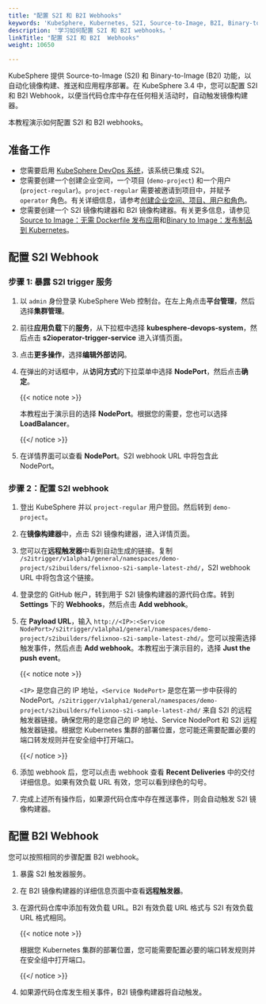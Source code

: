 ```yaml
---
title: "配置 S2I 和 B2I Webhooks"
keywords: 'KubeSphere, Kubernetes, S2I, Source-to-Image, B2I, Binary-to-Image, Webhook'
description: '学习如何配置 S2I 和 B2I webhooks。'
linkTitle: "配置 S2I 和 B2I  Webhooks"
weight: 10650

---
```


KubeSphere 提供 Source-to-Image (S2I) 和 Binary-to-Image (B2I) 功能，以自动化镜像构建、推送和应用程序部署。在 KubeSphere 3.4 中，您可以配置 S2I 和 B2I Webhook，以便当代码仓库中存在任何相关活动时，自动触发镜像构建器。

本教程演示如何配置 S2I 和 B2I webhooks。

## 准备工作

- 您需要启用 [KubeSphere DevOps 系统](../../../pluggable-components/devops/)，该系统已集成 S2I。
- 您需要创建一个创建企业空间，一个项目 (`demo-project`) 和一个用户 (`project-regular`)。`project-regular` 需要被邀请到项目中，并赋予 `operator` 角色。有关详细信息，请参考[创建企业空间、项目、用户和角色](../../../quick-start/create-workspace-and-project/#step-1-create-an-account)。
- 您需要创建一个 S2I 镜像构建器和 B2I 镜像构建器。有关更多信息，请参见 [Source to Image：无需 Dockerfile 发布应用](../source-to-image/)和[Binary to Image：发布制品到 Kubernetes](../binary-to-image/)。

## 配置 S2I Webhook

### 步骤 1: 暴露 S2I trigger 服务

1. 以 `admin` 身份登录 KubeSphere Web 控制台。在左上角点击**平台管理**，然后选择**集群管理**。

2. 前往**应用负载**下的**服务**，从下拉框中选择 **kubesphere-devops-system**，然后点击 **s2ioperator-trigger-service** 进入详情页面。

3. 点击**更多操作**，选择**编辑外部访问**。

4. 在弹出的对话框中，从**访问方式**的下拉菜单中选择 **NodePort**，然后点击**确定**。

   {{< notice note >}}

   本教程出于演示目的选择 **NodePort**。根据您的需要，您也可以选择 **LoadBalancer**。

   {{</ notice >}}

5. 在详情界面可以查看 **NodePort**。S2I webhook URL 中将包含此 NodePort。

### 步骤 2：配置 S2I webhook

1. 登出 KubeSphere 并以 `project-regular` 用户登回。然后转到 `demo-project`。

2. 在**镜像构建器**中，点击 S2I 镜像构建器，进入详情页面。

3. 您可以在**远程触发器**中看到自动生成的链接。复制 `/s2itrigger/v1alpha1/general/namespaces/demo-project/s2ibuilders/felixnoo-s2i-sample-latest-zhd/`，S2I webhook URL 中将包含这个链接。

4. 登录您的 GitHub 帐户，转到用于 S2I 镜像构建器的源代码仓库。转到 **Settings** 下的 **Webhooks**，然后点击 **Add webhook**。

5. 在 **Payload URL**，输入 `http://<IP>:<Service NodePort>/s2itrigger/v1alpha1/general/namespaces/demo-project/s2ibuilders/felixnoo-s2i-sample-latest-zhd/`。您可以按需选择触发事件，然后点击 **Add webhook**。本教程出于演示目的，选择 **Just the push event**。

   {{< notice note >}}

   `<IP>` 是您自己的 IP 地址，`<Service NodePort>` 是您在第一步中获得的 NodePort。`/s2itrigger/v1alpha1/general/namespaces/demo-project/s2ibuilders/felixnoo-s2i-sample-latest-zhd/` 来自 S2I 的远程触发器链接。确保您用的是您自己的 IP 地址、Service NodePort 和 S2I 远程触发器链接。根据您 Kubernetes 集群的部署位置，您可能还需要配置必要的端口转发规则并在安全组中打开端口。

   {{</ notice >}}

6. 添加 webhook 后，您可以点击 webhook 查看 **Recent Deliveries** 中的交付详细信息。如果有效负载 URL 有效，您可以看到绿色的勾号。

7. 完成上述所有操作后，如果源代码仓库中存在推送事件，则会自动触发 S2I 镜像构建器。

## 配置 B2I Webhook

您可以按照相同的步骤配置 B2I webhook。

1. 暴露 S2I 触发器服务。

2. 在 B2I 镜像构建器的详细信息页面中查看**远程触发器**。

3. 在源代码仓库中添加有效负载 URL。B2I 有效负载 URL 格式与 S2I 有效负载 URL 格式相同。

   {{< notice note >}}

   根据您 Kubernetes 集群的部署位置，您可能需要配置必要的端口转发规则并在安全组中打开端口。

   {{</ notice >}}

4. 如果源代码仓库发生相关事件，B2I 镜像构建器将自动触发。







